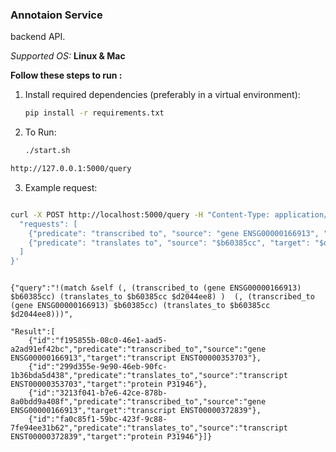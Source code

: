 ### Annotaion Service

backend API.

*Supported OS:* **Linux & Mac**

**Follow these steps to run :**
1. Install required dependencies (preferably in a virtual environment):
    ```bash
    pip install -r requirements.txt
    ```
2. To Run: 
    ```bash
    ./start.sh
    ```

```bash
http://127.0.0.1:5000/query
```

3. Example request: 
```bash

curl -X POST http://localhost:5000/query -H "Content-Type: application/json" -d '{
  "requests": [
    {"predicate": "transcribed to", "source": "gene ENSG00000166913", "target": "$b60385cc"},
    {"predicate": "translates to", "source": "$b60385cc", "target": "$d2044ee8"}
  ]
}'

```

```output

{"query":"!(match &self (, (transcribed_to (gene ENSG00000166913) $b60385cc) (translates_to $b60385cc $d2044ee8) )  (, (transcribed_to (gene ENSG00000166913) $b60385cc) (translates_to $b60385cc $d2044ee8)))",

"Result":[
    {"id":"f195855b-08c0-46e1-aad5-a2ad91ef42bc","predicate":"transcribed_to","source":"gene ENSG00000166913","target":"transcript ENST00000353703"},
    {"id":"299d355e-9e90-46eb-90fc-1b36bda5d438","predicate":"translates_to","source":"transcript ENST00000353703","target":"protein P31946"},
    {"id":"3213f041-b7e6-42ce-878b-8a0bdd9a408f","predicate":"transcribed_to","source":"gene ENSG00000166913","target":"transcript ENST00000372839"},
    {"id":"fa0c85f1-59bc-423f-9c88-7fe94ee31b62","predicate":"translates_to","source":"transcript ENST00000372839","target":"protein P31946"}]}

```

